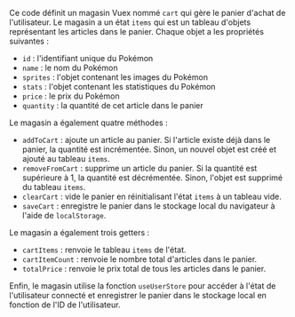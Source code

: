 Ce code définit un magasin Vuex nommé `cart` qui gère le panier d'achat de l'utilisateur. Le magasin a un état `items` qui est un tableau d'objets représentant les articles dans le panier. Chaque objet a les propriétés suivantes :

* `id` : l'identifiant unique du Pokémon
* `name` : le nom du Pokémon
* `sprites` : l'objet contenant les images du Pokémon
* `stats` : l'objet contenant les statistiques du Pokémon
* `price` : le prix du Pokémon
* `quantity` : la quantité de cet article dans le panier

Le magasin a également quatre méthodes :

* `addToCart` : ajoute un article au panier. Si l'article existe déjà dans le panier, la quantité est incrémentée. Sinon, un nouvel objet est créé et ajouté au tableau `items`.
* `removeFromCart` : supprime un article du panier. Si la quantité est supérieure à 1, la quantité est décrémentée. Sinon, l'objet est supprimé du tableau `items`.
* `clearCart` : vide le panier en réinitialisant l'état `items` à un tableau vide.
* `saveCart` : enregistre le panier dans le stockage local du navigateur à l'aide de `localStorage`.

Le magasin a également trois getters :

* `cartItems` : renvoie le tableau `items` de l'état.
* `cartItemCount` : renvoie le nombre total d'articles dans le panier.
* `totalPrice` : renvoie le prix total de tous les articles dans le panier.

Enfin, le magasin utilise la fonction `useUserStore` pour accéder à l'état de l'utilisateur connecté et enregistrer le panier dans le stockage local en fonction de l'ID de l'utilisateur.